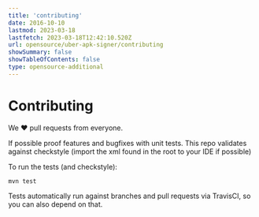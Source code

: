 ```yaml
---
title: 'contributing'
date: 2016-10-10
lastmod: 2023-03-18
lastfetch: 2023-03-18T12:42:10.520Z
url: opensource/uber-apk-signer/contributing
showSummary: false
showTableOfContents: false
type: opensource-additional
---
```

# Contributing

We ❤ pull requests from everyone.

If possible proof features and bugfixes with unit tests.
This repo validates against checkstyle (import the xml found in the root to your IDE if possible)

To run the tests (and checkstyle):

```shell
mvn test
```

Tests automatically run against branches and pull requests
via TravisCI, so you can also depend on that.
